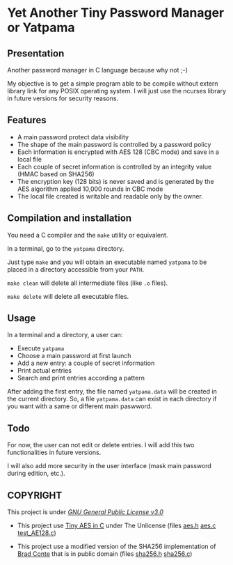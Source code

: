 # Yet Another Tiny Password Manager or Yatpama

## Presentation

Another password manager in C language because why not ;-)

My objective is to get a simple program able to be compile without extern library link for any POSIX operating system. I will just use the ncurses library in future versions for security reasons.

## Features

- A main password protect data visibility
- The shape of the main password is controlled by a password policy
- Each information is encrypted with AES 128 (CBC mode) and save in a local file
- Each couple of secret information is controlled by an integrity value (HMAC based on SHA256)
- The encryption key (128 bits) is never saved and is generated by the AES algorithm applied 10,000 rounds in CBC mode
- The local file created is writable and readable only by the owner.

## Compilation and installation

You need a C compiler and the `make` utility or equivalent.

In a terminal, go to the `yatpama` directory.

Just type `make` and you will obtain an executable named `yatpama` to be placed in a directory accessible from your `PATH`.

`make clean` will delete all intermediate files (like `.o` files).

`make delete` will delete all executable files.

## Usage

In a terminal and a directory, a user can:
- Execute `yatpama`
- Choose a main password at first launch
- Add a new entry: a couple of secret information
- Print actual entries
- Search and print entries according a pattern

After adding the first entry, the file named `yatpama.data` will be created in the current directory. So, a file `yatpama.data` can exist in each directory if you want with a same or different main paswword.

## Todo

For now, the user can not edit or delete entries. I will add this two functionalities in future versions.

I will also add more security in the user interface (mask main password during edition, etc.).

## COPYRIGHT

This project is under [*GNU General Public License v3.0*](LICENCE.txt)

- This project use [Tiny AES in C](https://github.com/kokke/tiny-AES-c) under The Unlicense (files [aes.h](lib/aes.h) [aes.c](lib/aes.c) [test_AE128.c](test/test_AES128.c))

- This project use a modified version of the SHA256 implementation of [Brad Conte](https://github.com/B-Con/crypto-algorithms) that is in public domain (files [sha256.h](lib/sha256.h) [sha256.c](lib/sha256.c))